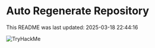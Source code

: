 # Auto Regenerate Repository

This README was last updated: 2025-03-18 22:44:16

 ![TryHackMe](https://tryhackme.com/badge/533634)